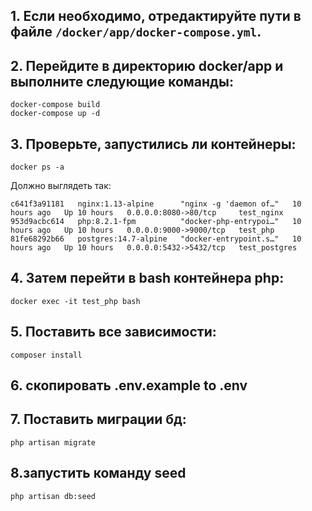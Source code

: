 ## 1. Если необходимо, отредактируйте пути в файле `/docker/app/docker-compose.yml`.

## 2. Перейдите в директорию docker/app и выполните следующие команды:
   ``` 
   docker-compose build 
   docker-compose up -d
```

## 3. Проверьте, запустились ли контейнеры:
 ``` 
 docker ps -a
 ```

Должно выглядеть так: 

```
c641f3a91181   nginx:1.13-alpine      "nginx -g 'daemon of…"   10 hours ago   Up 10 hours   0.0.0.0:8080->80/tcp     test_nginx
953d9acbc614   php:8.2.1-fpm          "docker-php-entrypoi…"   10 hours ago   Up 10 hours   0.0.0.0:9000->9000/tcp   test_php
81fe68292b66   postgres:14.7-alpine   "docker-entrypoint.s…"   10 hours ago   Up 10 hours   0.0.0.0:5432->5432/tcp   test_postgres
```

## 4. Затем перейти в bash контейнера php:
   ```
   docker exec -it test_php bash
   ```

## 5. Поставить все зависимости:
   ``` 
   composer install
   ```

## 6. скопировать .env.example to .env


## 7. Поставить миграции бд:
``` 
php artisan migrate
```

## 8.запустить команду seed

```
php artisan db:seed
```



